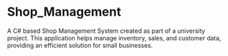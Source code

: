 # Shop_Management
A C# based Shop Management System created as part of a university project. This application helps manage inventory, sales, and customer data, providing an efficient solution for small businesses.

